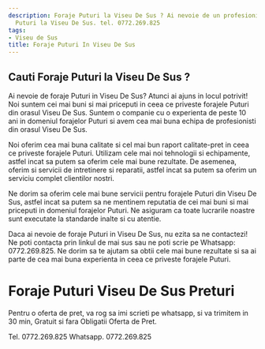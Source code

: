 ```yaml
---
description: Foraje Puturi la Viseu De Sus ? Ai nevoie de un profesionist in Foraje
  Puturi la Viseu De Sus. tel. 0772.269.825
tags:
- Viseu de Sus
title: Foraje Puturi In Viseu De Sus
---
```



## Cauti Foraje Puturi la Viseu De Sus ?


Ai nevoie de foraje Puturi in Viseu De Sus? Atunci ai ajuns in locul potrivit! Noi suntem cei mai buni si mai priceputi in ceea ce priveste forajele Puturi din orasul Viseu De Sus. Suntem o companie cu o experienta de peste 10 ani in domeniul forajelor Puturi si avem cea mai buna echipa de profesionisti din orasul Viseu De Sus.

Noi oferim cea mai buna calitate si cel mai bun raport calitate-pret in ceea ce priveste forajele Puturi. Utilizam cele mai noi tehnologii si echipamente, astfel incat sa putem sa oferim cele mai bune rezultate. De asemenea, oferim si servicii de intretinere si reparatii, astfel incat sa putem sa oferim un serviciu complet clientilor nostri.

Ne dorim sa oferim cele mai bune servicii pentru forajele Puturi din Viseu De Sus, astfel incat sa putem sa ne mentinem reputatia de cei mai buni si mai priceputi in domeniul forajelor Puturi. Ne asiguram ca toate lucrarile noastre sunt executate la standarde inalte si cu atentie.

Daca ai nevoie de foraje Puturi in Viseu De Sus, nu ezita sa ne contactezi! Ne poti contacta prin linkul de mai sus sau ne poti scrie pe Whatsapp: 0772.269.825. Ne dorim sa te ajutam sa obtii cele mai bune rezultate si sa ai parte de cea mai buna experienta in ceea ce priveste forajele Puturi.

# Foraje Puturi Viseu De Sus Preturi
Pentru o oferta de pret, va rog sa imi scrieti pe whatsapp, si va trimitem in 30 min, Gratuit si fara Obligatii Oferta de Pret.

Tel. 0772.269.825
Whatsapp. 0772.269.825
